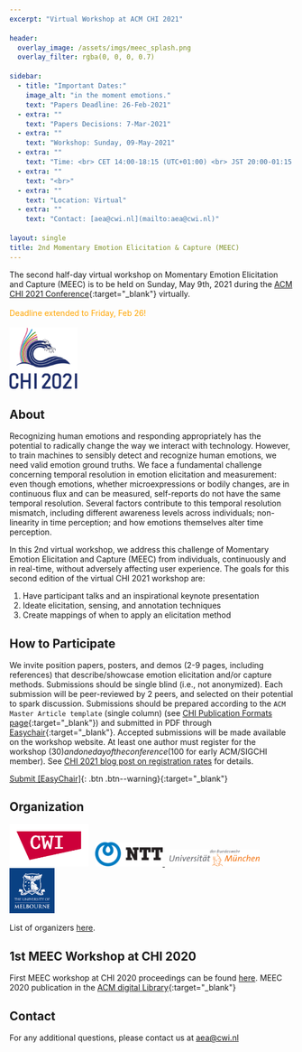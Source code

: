 ```yaml
---
excerpt: "Virtual Workshop at ACM CHI 2021"

header:
  overlay_image: /assets/imgs/meec_splash.png
  overlay_filter: rgba(0, 0, 0, 0.7)

sidebar:
  - title: "Important Dates:"
    image_alt: "in the moment emotions."
    text: "Papers Deadline: 26-Feb-2021"
  - extra: ""
    text: "Papers Decisions: 7-Mar-2021"
  - extra: ""
    text: "Workshop: Sunday, 09-May-2021"
  - extra: ""
    text: "Time: <br> CET 14:00-18:15 (UTC+01:00) <br> JST 20:00-01:15 (next day) <br> EST 08:00-12:15"
  - extra: ""
    text: "<br>"
  - extra: ""
    text: "Location: Virtual"
  - extra: ""
    text: "Contact: [aea@cwi.nl](mailto:aea@cwi.nl)"

layout: single
title: 2nd Momentary Emotion Elicitation & Capture (MEEC)
---
```

<!-- actions:
    - label: "Submit [EasyChair]"
      url: "https://easychair.org/conferences/?conf=meec2020"
       -->
The second half-day virtual workshop on Momentary Emotion Elicitation and Capture (MEEC) is to be held on Sunday, May 9th, 2021 during the [ACM CHI 2021 Conference](https://chi2021.acm.org/){:target="\_blank"} virtually.
<br><br> <span style="color:orange"> Deadline extended to Friday, Feb 26! </span> <br><br>
<a href="https://chi2021.acm.org/" target="\_blank"><img src="./assets/imgs/chi2021.png" width="120"></a>


## About

Recognizing human emotions and responding appropriately has the potential to radically change the way we interact with technology. However, to train machines to sensibly detect and recognize human emotions, we need valid emotion ground truths. We face a fundamental challenge concerning temporal resolution in emotion elicitation and measurement: even though emotions, whether microexpressions or bodily changes, are in continuous flux and can be measured, self-reports do not have the same temporal resolution. Several factors contribute to this temporal resolution mismatch, including different awareness levels across individuals; non-linearity in time perception; and how emotions themselves alter time perception.

In this 2nd virtual workshop, we address this challenge of Momentary Emotion Elicitation and Capture (MEEC) from individuals, continuously and in real-time, without adversely affecting user experience. The goals for this second edition of the virtual CHI 2021 workshop are:

1. Have participant talks and an inspirational keynote presentation
2. Ideate elicitation, sensing, and annotation techniques
3. Create mappings of when to apply an elicitation method


## How to Participate

We invite position papers, posters, and demos (2-9 pages, including references) that describe/showcase emotion elicitation and/or capture methods. Submissions should be single blind (i.e., not anonymized). Each submission will be peer-reviewed by 2 peers, and selected on their potential to spark discussion. Submissions should be prepared according to the `ACM Master Article template` (single column) (see [CHI Publication Formats page](https://chi2021.acm.org/for-authors/chi-publication-formats){:target="\_blank"}) and submitted in PDF through [Easychair](https://easychair.org/conferences/?conf=meec2021){:target="\_blank"}. Accepted submissions will be made available on the workshop website. At least one author must register for the workshop ($30) and one day of the conference ($100 for early ACM/SIGCHI member). See [CHI 2021 blog post on registration rates](https://chi2021.acm.org/information/4702.html) for details.


[Submit [EasyChair]](https://easychair.org/conferences/?conf=meec2021){: .btn .btn--warning}{:target="\_blank"}

## Organization

<a href="https://www.dis.cwi.nl/"><img src="./assets/imgs/logos/cwi.png" width="140"></a> &nbsp;
<a href="http://www.kecl.ntt.co.jp/english/index.html"><img src="./assets/imgs/logos/ntt.png" width="120"> </a> &nbsp;
<a href="https://www.unibw.de/home-en"><img src="./assets/imgs/logos/bum.png" width="160"></a> &nbsp;
<a href="https://www.unimelb.edu.au/"><img src="./assets/imgs/logos/melb.png" width="80"></a> &nbsp; <br>

List of organizers [here](committee).

## 1st MEEC Workshop at CHI 2020

First MEEC workshop at CHI 2020 proceedings can be found [here](accepted_papers_2020). MEEC 2020 publication in the [ACM digital Library](https://dl.acm.org/doi/abs/10.1145/3334480.3375175){:target="\_blank"}

## Contact

For any additional questions, please contact us at [aea@cwi.nl](mailto:aea@cwi.nl)
